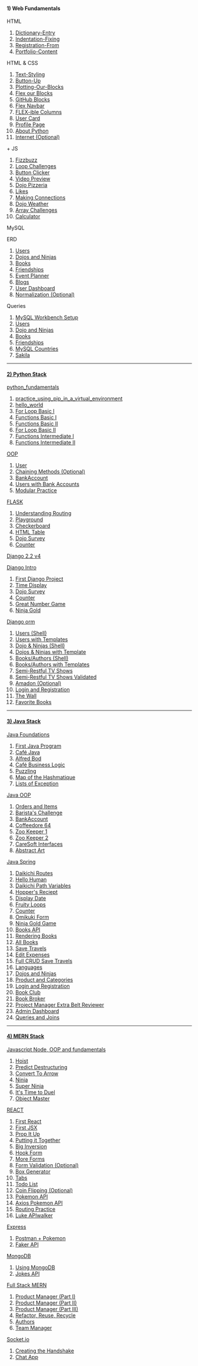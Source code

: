 
<div class="d-flex">
  <div>
    <h4>1) Web Fundamentals</h4>
    <p>HTML</p>
    <ol>
      <li><a href="https://github.com/alirabah93/Coding-Dojo/tree/master/WEB-FUNDAMENTALS/html/Dictionary-Entry">Dictionary-Entry</a></li>
      <li><a href="https://github.com/alirabah93/Coding-Dojo/tree/master/WEB-FUNDAMENTALS/html/Indentation-Fixing">Indentation-Fixing</a></li>
      <li><a href="https://github.com/alirabah93/Coding-Dojo/tree/master/WEB-FUNDAMENTALS/html/Registration-From">Registration-From</a></li>
      <li><a href="https://github.com/alirabah93/Coding-Dojo/tree/master/WEB-FUNDAMENTALS/html/Portfolio-Content">Portfolio-Content</a></li>
    </ol>
    <p>HTML & CSS</p>
    <ol>
      <li><a href="https://github.com/alirabah93/Coding-Dojo/tree/master/WEB-FUNDAMENTALS/css/Text-Styling">Text-Styling</a></li>
      <li><a href="https://github.com/alirabah93/Coding-Dojo/tree/master/WEB-FUNDAMENTALS/css/Button-Up">Button-Up</a></li>
      <li><a href="https://github.com/alirabah93/Coding-Dojo/tree/master/WEB-FUNDAMENTALS/css/Plotting-Our-Blocks">Plotting-Our-Blocks</a></li>
      <li><a href="https://github.com/alirabah93/Coding-Dojo/tree/master/WEB-FUNDAMENTALS/css/Flex-Our-Blocks">Flex our Blocks</a></li>
      <li><a href="https://github.com/alirabah93/Coding-Dojo/tree/master/WEB-FUNDAMENTALS/css/Github-B-locks">GitHub Blocks</a></li>
      <li><a href="https://github.com/alirabah93/Coding-Dojo/tree/master/WEB-FUNDAMENTALS/css/Flex-Navbar">Flex Navbar</a></li>
      <li><a href="https://github.com/alirabah93/Coding-Dojo/tree/master/WEB-FUNDAMENTALS/css/Flex-ible%20columns">FLEX-ible Columns</a></li>
      <li><a href="https://github.com/alirabah93/Coding-Dojo/tree/master/WEB-FUNDAMENTALS/css/User-Card">User Card</a></li>
      <li><a href="https://github.com/alirabah93/Coding-Dojo/tree/master/WEB-FUNDAMENTALS/css/Profile-Page">Profile Page</a></li>
      <li><a href="https://github.com/alirabah93/Coding-Dojo/tree/master/WEB-FUNDAMENTALS/css/About-Python">About Python</a></li>
      <li><a href="https://github.com/alirabah93/Coding-Dojo/tree/master/WEB-FUNDAMENTALS/css/Internet-optional">Internet (Optional)</a></li>
    </ol>
    <p>+ JS</p>
    <ol>
      <li><a href="https://github.com/alirabah93/Coding-Dojo/tree/master/WEB-FUNDAMENTALS/%2Bjs/FizzBuzz">Fizzbuzz</a></li>
      <li><a href="https://github.com/alirabah93/Coding-Dojo/tree/master/WEB-FUNDAMENTALS/%2Bjs/Loop-Challenges">Loop Challenges</a></li>
      <li><a href="https://github.com/alirabah93/Coding-Dojo/tree/master/WEB-FUNDAMENTALS/%2Bjs/Button-Clicker">Button Clicker</a></li>
      <li><a href="https://github.com/alirabah93/Coding-Dojo/tree/master/WEB-FUNDAMENTALS/%2Bjs/video-preview">Video Preview</a></li>
      <li><a href="https://github.com/alirabah93/Coding-Dojo/tree/master/WEB-FUNDAMENTALS/%2Bjs/Dojo-Pizzeria">Dojo Pizzeria</a></li>
      <li><a href="https://github.com/alirabah93/Coding-Dojo/tree/master/WEB-FUNDAMENTALS/%2Bjs/Likes">Likes</a></li>
      <li><a href="https://github.com/alirabah93/Coding-Dojo/tree/master/WEB-FUNDAMENTALS/%2Bjs/Making_Connections">Making Connections</a></li>
      <li><a href="https://github.com/alirabah93/Coding-Dojo/tree/master/WEB-FUNDAMENTALS/%2Bjs/Dojo-weather">Dojo Weather</a></li>
      <li><a href="https://github.com/alirabah93/Coding-Dojo/tree/master/WEB-FUNDAMENTALS/%2Bjs/Array-Challenge">Array Challenges</a></li>
      <li><a href="https://github.com/alirabah93/Coding-Dojo/tree/master/WEB-FUNDAMENTALS/%2Bjs/Calculator">Calculator</a></li>
    </ol>
    <p>MySQL</p>
    <p>ERD</p>
    <ol>
      <li><a href="https://github.com/alirabah93/Coding-Dojo/tree/master/WEB-FUNDAMENTALS/MySQL/ERD/users">Users</a></li>
      <li><a href="https://github.com/alirabah93/Coding-Dojo/tree/master/WEB-FUNDAMENTALS/MySQL/ERD/dojos_and_ninjas">Dojos and Ninjas</a></li>
      <li><a href="https://github.com/alirabah93/Coding-Dojo/tree/master/WEB-FUNDAMENTALS/MySQL/ERD/books">Books</a></li>
      <li><a href="https://github.com/alirabah93/Coding-Dojo/tree/master/WEB-FUNDAMENTALS/MySQL/ERD/friendships">Friendships</a></li>
      <li><a href="https://github.com/alirabah93/Coding-Dojo/tree/master/WEB-FUNDAMENTALS/MySQL/ERD/event_planner">Event Planner</a></li>
      <li><a href="https://github.com/alirabah93/Coding-Dojo/tree/master/WEB-FUNDAMENTALS/MySQL/ERD/blogs">Blogs</a></li>
      <li><a href="https://github.com/alirabah93/Coding-Dojo/tree/master/WEB-FUNDAMENTALS/MySQL/ERD/user_dashboard">User Dashboard</a></li>
      <li><a href="https://github.com/alirabah93/Coding-Dojo/tree/master/WEB-FUNDAMENTALS/MySQL/ERD/normalization">Normalization (Optional)</a></li>
    </ol>
    <p>Queries</p>
    <ol>
      <li><a href="https://github.com/alirabah93/Coding-Dojo/tree/master/WEB-FUNDAMENTALS/MySQL/queries/MySQL-Workbench-Setup">MySQL Workbench Setup</a></li>
      <li><a href="https://github.com/alirabah93/Coding-Dojo/tree/master/WEB-FUNDAMENTALS/MySQL/queries/users">Users</a></li>
      <li><a href="https://github.com/alirabah93/Coding-Dojo/tree/master/WEB-FUNDAMENTALS/MySQL/queries/dojos_and_ninjas">Dojo and Ninjas</a></li>
      <li><a href="https://github.com/alirabah93/Coding-Dojo/tree/master/WEB-FUNDAMENTALS/MySQL/queries/books">Books</a></li>
      <li><a href="https://github.com/alirabah93/Coding-Dojo/tree/master/WEB-FUNDAMENTALS/MySQL/queries/friendships">Friendships</a></li>
      <li><a href="https://github.com/alirabah93/Coding-Dojo/tree/master/WEB-FUNDAMENTALS/MySQL/queries/MySQL_Countries">MySQL Countries</a></li>
      <li><a href="https://github.com/alirabah93/Coding-Dojo/tree/master/WEB-FUNDAMENTALS/MySQL/queries/Sakila">Sakila</a></li>
    </ol>
  </div>
  <hr/>
  <div>
    <h4><a href="https://github.com/alirabah93/Coding-Dojo/tree/master/python">2) Python Stack</a></h4>
    <p><a href="https://github.com/alirabah93/Coding-Dojo/tree/master/python/python_fundamentals">python_fundamentals</a></p>
      <ol>
        <li><a href="https://github.com/alirabah93/Coding-Dojo/tree/master/python/python_fundamentals/practice_using_pip_in_a_virtual_environment">practice_using_pip_in_a_virtual_environment</a></li>
        <li><a href="https://github.com/alirabah93/Coding-Dojo/tree/master/python/python_fundamentals/hello_world">hello_world</a></li>
        <li><a href="https://github.com/alirabah93/Coding-Dojo/tree/master/python/python_fundamentals/for_loop_basic1">For Loop Basic I</a></li>
        <li><a href="https://github.com/alirabah93/Coding-Dojo/tree/master/python/python_fundamentals/Functions_Basic1">Functions Basic I</a></li>
        <li><a href="https://github.com/alirabah93/Coding-Dojo/tree/master/python/python_fundamentals/Functions_Basic2">Functions Basic II</a></li>
        <li><a href="https://github.com/alirabah93/Coding-Dojo/tree/master/python/python_fundamentals/for_loop_basic2">For Loop Basic II</a></li>
        <li><a href="https://github.com/alirabah93/Coding-Dojo/tree/master/python/python_fundamentals/functions_intermediate1">Functions Intermediate I</a></li>
        <li><a href="https://github.com/alirabah93/Coding-Dojo/tree/master/python/python_fundamentals/functions_intermediate2">Functions Intermediate II</a></li>
      </ol>
    <p><a href="https://github.com/alirabah93/Coding-Dojo/tree/master/python/OOP">OOP</a></p>
      <ol>
        <li><a href="https://github.com/alirabah93/Coding-Dojo/tree/master/python/OOP/user">User</a></li>
        <li><a href="https://github.com/alirabah93/Coding-Dojo/tree/master/python/OOP/chaining_methods">Chaining Methods (Optional)</a></li>
        <li><a href="https://github.com/alirabah93/Coding-Dojo/tree/master/python/OOP/bank_accounts">BankAccount</a></li>
        <li><a href="https://github.com/alirabah93/Coding-Dojo/tree/master/python/OOP/users_with_bank_accounts">Users with Bank Accounts</a></li>
        <li><a href="https://github.com/alirabah93/Coding-Dojo/tree/master/python/OOP/modularizing">Modular Practice</a></li>
      </ol>
    <p><a href="https://github.com/alirabah93/Coding-Dojo/tree/master/python/flask">FLASK</a></p>
      <ol>
        <li><a href="https://github.com/alirabah93/Coding-Dojo/tree/master/python/flask/understanding_routing">Understanding Routing</a></li>
        <li><a href="https://github.com/alirabah93/Coding-Dojo/tree/master/python/flask/playGround">Playground</a></li>
        <li><a href="https://github.com/alirabah93/Coding-Dojo/tree/master/python/flask/checkerboard">Checkerboard</a></li>
        <li><a href="https://github.com/alirabah93/Coding-Dojo/tree/master/python/flask/html_table">HTML Table</a></li>
        <li><a href="https://github.com/alirabah93/Coding-Dojo/tree/master/python/flask/dojo_survey">Dojo Survey</a></li>
        <li><a href="https://github.com/alirabah93/Coding-Dojo/tree/master/python/flask/counter">Counter</a></li>
      </ol>
    <p><a href="https://github.com/alirabah93/Coding-Dojo/tree/master/python/django">Django 2.2 v4</a></p>
    <p><a href="https://github.com/alirabah93/Coding-Dojo/tree/master/python/django/django_intro">Django Intro</a></p>
      <ol>
        <li><a href="https://github.com/alirabah93/Coding-Dojo/tree/master/python/django/django_intro/first_django_project">First Django Project</a></li>
        <li><a href="https://github.com/alirabah93/Coding-Dojo/tree/master/python/django/django_intro/time_display">Time Display</a></li>
        <li><a href="https://github.com/alirabah93/Coding-Dojo/tree/master/python/django/django_intro/dojo_survey">Dojo Survey</a></li>
        <li><a href="https://github.com/alirabah93/Coding-Dojo/tree/master/python/django/django_intro/counter">Counter</a></li>
        <li><a href="https://github.com/alirabah93/Coding-Dojo/tree/master/python/django/django_intro/great_number_game">Great Number Game</a></li>
        <li><a href="https://github.com/alirabah93/Coding-Dojo/tree/master/python/django/django_intro/ninja_gold">Ninja Gold</a></li>
      </ol>
    <p><a href="https://github.com/alirabah93/Coding-Dojo/tree/master/python/django/django_orm">Django orm</a></p>
      <ol>
        <li><a href="https://github.com/alirabah93/Coding-Dojo/tree/master/python/django/django_orm/Users(Shell)">Users (Shell)</a></li>
        <li><a href="https://github.com/alirabah93/Coding-Dojo/tree/master/python/django/django_orm/User_with_templates">Users with Templates</a></li>
        <li><a href="https://github.com/alirabah93/Coding-Dojo/tree/master/python/django/django_orm/dojo_ninjas_proj">Dojo & Ninjas (Shell)</a></li>
        <li><a href="https://github.com/alirabah93/Coding-Dojo/tree/master/python/django/django_orm/dojos_ninjas_with_template">Dojos & Ninjas with Template</a></li>
        <li><a href="https://github.com/alirabah93/Coding-Dojo/tree/master/python/django/django_orm/books_authors_proj">Books/Authors (Shell)</a></li>
        <li><a href="https://github.com/alirabah93/Coding-Dojo/tree/master/python/django/django_orm/books_authors_with_templates">Books/Authors with Templates</a></li>
        <li><a href="https://github.com/alirabah93/Coding-Dojo/tree/master/python/django/django_orm/semi_restfull_tv_shows">Semi-Restful TV Shows</a></li>
        <li><a href="https://github.com/alirabah93/Coding-Dojo/tree/master/python/django/django_orm/semi_restfull_tv_shows_validated">Semi-Restful TV Shows Validated</a></li>
        <li><a href="https://github.com/alirabah93/Coding-Dojo/tree/master/python/django/django_orm/amadon-master">Amadon (Optional)</a></li>
        <li><a href="https://github.com/alirabah93/Coding-Dojo/tree/master/python/django/django_orm/log_and_reg">Login and Registration</a></li>
        <li><a href="https://github.com/alirabah93/Coding-Dojo/tree/master/python/django/django_orm/the_wall">The Wall</a></li>
        <li><a href="https://github.com/alirabah93/Coding-Dojo/tree/master/python/django/django_orm/favorite_books">Favorite Books</a></li>
      </ol>
  </div>
  <hr>
  <div>
    <h4><a href="https://github.com/alirabah93/Coding-Dojo/tree/master/java">3) Java Stack</a></h4>
    <p><a href="https://github.com/alirabah93/Coding-Dojo/tree/master/java/java_fundamentals">Java Foundations</a></p>
      <ol>
        <li><a href="https://github.com/alirabah93/Coding-Dojo/tree/master/java/java_fundamentals/YourOwnJavaProgram">First Java Program</a></li>
        <li><a href="https://github.com/alirabah93/Coding-Dojo/tree/master/java/java_fundamentals/CafeJava">Café Java</a></li>
        <li><a href="https://github.com/alirabah93/Coding-Dojo/tree/master/java/java_fundamentals/alfredBot">Alfred Bod</a></li>
        <li><a href="https://github.com/alirabah93/Coding-Dojo/tree/master/java/java_fundamentals/CafeBusinessLogic">Café Business Logic</a></li>
        <li><a href="https://github.com/alirabah93/Coding-Dojo/tree/master/java/java_fundamentals/Puzzling">Puzzling</a></li>
        <li><a href="https://github.com/alirabah93/Coding-Dojo/tree/master/java/java_fundamentals/MapOfTheHashMatique">Map of the Hashmatique</a></li>
        <li><a href="https://github.com/alirabah93/Coding-Dojo/tree/master/java/java_fundamentals/ListsOfExceptions">Lists of Exception</a></li>
      </ol>
    <p><a href="https://github.com/alirabah93/Coding-Dojo/tree/master/java/javaOOP">Java OOP</a></p>
      <ol>
        <li><a href="https://github.com/alirabah93/Coding-Dojo/tree/master/java/javaOOP/Orders%26Items">Orders and Items</a></li>
        <li><a href="https://github.com/alirabah93/Coding-Dojo/tree/master/java/javaOOP/Barista'sChallenge">Barista's Challenge</a></li>
        <li><a href="https://github.com/alirabah93/Coding-Dojo/tree/master/java/javaOOP/BankAccount">BankAccount</a></li>
        <li><a href="https://github.com/alirabah93/Coding-Dojo/tree/master/java/javaOOP/Coffeedore64">Coffeedore 64</a></li>
        <li><a href="https://github.com/alirabah93/Coding-Dojo/tree/master/java/withSpring/ZooKeeperPartOne">Zoo Keeper 1</a></li>
        <li><a href="https://github.com/alirabah93/Coding-Dojo/tree/master/java/withSpring/ZooKeeperPartTwo">Zoo Keeper 2</a></li>
        <li><a href="https://github.com/alirabah93/Coding-Dojo/tree/master/java/withSpring/CareSoftInterfaces">CareSoft Interfaces</a></li>
        <li><a href="https://github.com/alirabah93/Coding-Dojo/tree/master/java/withSpring/AbstractArt">Abstract Art</a></li>
      </ol>
    <p><a href="https://github.com/alirabah93/Coding-Dojo/tree/master/java/withSpring">Java Spring</a></p>
      <ol>
        <li><a href="https://github.com/alirabah93/Coding-Dojo/tree/master/java/withSpring/DaikichiRoutes">Daikichi Routes</a></li>
        <li><a href="https://github.com/alirabah93/Coding-Dojo/tree/master/java/withSpring/HelloHuman">Hello Human</a></li>
        <li><a href="https://github.com/alirabah93/Coding-Dojo/tree/master/java/withSpring/DaikichiPathVariables">Daikichi Path Variables</a></li>
        <li><a href="https://github.com/alirabah93/Coding-Dojo/tree/master/java/withSpring/HoppersReceipt">Hopper's Reciept</a></li>
        <li><a href="https://github.com/alirabah93/Coding-Dojo/tree/master/java/withSpring/DisplayDate">Display Date</a></li>
        <li><a href="https://github.com/alirabah93/Coding-Dojo/tree/master/java/withSpring/FruityLoops">Fruity Loops</a></li>
        <li><a href="https://github.com/alirabah93/Coding-Dojo/tree/master/java/withSpring/Counter">Counter</a></li>
        <li><a href="https://github.com/alirabah93/Coding-Dojo/tree/master/java/withSpring/OmikujiForm">Omikuki Form</a></li>
        <li><a href="https://github.com/alirabah93/Coding-Dojo/tree/master/java/withSpring/NinjaGoldGame">Ninja Gold Game</a></li>
        <li><a href="https://github.com/alirabah93/Coding-Dojo/tree/master/java/withSpring/booksAPI">Books API</a></li>
        <li><a href="https://github.com/alirabah93/Coding-Dojo/tree/master/java/withSpring/RenderingBooks">Rendering Books</a></li>
        <li><a href="https://github.com/alirabah93/Coding-Dojo/tree/master/java/withSpring/RenderingAllBooks">All Books</a></li>
        <li><a href="https://github.com/alirabah93/Coding-Dojo/tree/master/java/withSpring/SaveTravels">Save Travels</a></li>
        <li><a href="https://github.com/alirabah93/Coding-Dojo/tree/master/java/withSpring/EditDeleteExpenses">Edit Expenses</a></li>
        <li><a href="https://github.com/alirabah93/Coding-Dojo/tree/master/java/withSpring/EditDeleteExpenses">Full CRUD Save Travels</a></li>
        <li><a href="https://github.com/alirabah93/Coding-Dojo/tree/master/java/withSpring/Languages">Languages</a></li>
        <li><a href="https://github.com/alirabah93/Coding-Dojo/tree/master/java/withSpring/DojoAndNinjas">Dojos and Ninjas</a></li>
        <li><a href="https://github.com/alirabah93/Coding-Dojo/tree/master/java/withSpring/ProductsAndCategories">Product and Categories</a></li>
        <li><a href="https://github.com/alirabah93/Coding-Dojo/tree/master/java/withSpring/LoginAndRegistration">Login and Registration</a></li>
        <li><a href="https://github.com/alirabah93/Coding-Dojo/tree/master/java/withSpring/BookClub">Book Club</a></li>
        <li><a href="https://github.com/alirabah93/Coding-Dojo/tree/master/java/withSpring/BookBroker">Book Broker</a></li>
        <li><a href="https://github.com/alirabah93/Coding-Dojo/tree/master/java/withSpring/ProjectManager">Project Manager Extra Belt Reviewer</a></li>
        <li><a href="https://github.com/alirabah93/Coding-Dojo/tree/master/java/withSpring/auth">Admin Dashboard</a></li>
        <li><a href="https://github.com/alirabah93/Coding-Dojo/tree/master/java/withSpring/CountriesTheJPA">Queries and Joins</a></li>
      </ol>
    </div>
    <hr>
    <div>
      <h4><a href="https://github.com/alirabah93/Coding-Dojo/tree/master/MERN">4) MERN Stack</a></h4>
      <p> <a href="https://github.com/alirabah93/Coding-Dojo/tree/master/MERN/javaScript">Javascript Node, OOP and fundamentals</a></p>
      <ol>
        <li><a href="https://github.com/alirabah93/Coding-Dojo/tree/master/MERN/javaScript/fundamentals/JavaScriptHoisting">Hoist</a></li>
        <li><a href="https://github.com/alirabah93/Coding-Dojo/tree/master/MERN/javaScript/fundamentals/PredictDestructuring">Predict Destructuring</a></li>
        <li><a href="https://github.com/alirabah93/Coding-Dojo/tree/master/MERN/javaScript/fundamentals/ConvertToArrow">Convert To Arrow</a></li>
        <li><a href="https://github.com/alirabah93/Coding-Dojo/tree/master/MERN/javaScript/OOP/ninja">Ninja</a></li>
        <li><a href="https://github.com/alirabah93/Coding-Dojo/tree/master/MERN/javaScript/OOP/superNinja">Super Ninja</a></li>
        <li><a href="https://github.com/alirabah93/Coding-Dojo/tree/master/MERN/javaScript/OOP/ItsTimeToDuel">It's Time to Duel</a></li>
        <li><a href="https://github.com/alirabah93/Coding-Dojo/tree/master/MERN/javaScript/OOP/objectMaster">Object Master</a></li>
      </ol>
      <p><a href="https://github.com/alirabah93/Coding-Dojo/tree/master/MERN/react">REACT</a></p>
      <ol>
        <li><a href="https://github.com/alirabah93/Coding-Dojo/tree/master/MERN/react/firstReact">First React</a></li>
        <li><a href="https://github.com/alirabah93/Coding-Dojo/tree/master/MERN/react/firstJSX/your-project-name-here">First JSX</a></li>
        <li><a href="https://github.com/alirabah93/Coding-Dojo/tree/master/MERN/react/PropItUp/first_jsx">Prop It Up</a></li>
        <li><a href="https://github.com/alirabah93/Coding-Dojo/tree/master/MERN/react/putting_it_together">Putting it Together</a></li>
        <li><a href="https://github.com/alirabah93/Coding-Dojo/tree/master/MERN/react/big_inversion">Big Inversion</a></li>
        <li><a href="https://github.com/alirabah93/Coding-Dojo/tree/master/MERN/react/hook_form">Hook Form</a></li>
        <li><a href="https://github.com/alirabah93/Coding-Dojo/tree/master/MERN/react/more_forms">More Forms</a></li>
        <li><a href="https://github.com/alirabah93/Coding-Dojo/tree/master/MERN/react/form_validation_with_use_reducer">Form Validation (Optional)</a></li>
        <li><a href="https://github.com/alirabah93/Coding-Dojo/tree/master/MERN/react/box_generator">Box Generator</a></li>
        <li><a href="https://github.com/alirabah93/Coding-Dojo/tree/master/MERN/react/tabs">Tabs</a></li>
        <li><a href="https://github.com/alirabah93/Coding-Dojo/tree/master/MERN/react/to_do_list">Todo List</a></li>
        <li><a href="https://github.com/alirabah93/Coding-Dojo/tree/master/MERN/react/coin_flipping">Coin Flipping (Optional)</a></li>
        <li><a href="https://github.com/alirabah93/Coding-Dojo/tree/master/MERN/react/pokemon_api">Pokemon API</a></li>
        <li><a href="https://github.com/alirabah93/Coding-Dojo/tree/master/MERN/react/axios_pokemon_api">Axios Pokemon API</a></li>
        <li><a href="https://github.com/alirabah93/Coding-Dojo/tree/master/MERN/react/routing_practice">Routing Practice</a></li>
        <li><a href="https://github.com/alirabah93/Coding-Dojo/tree/master/MERN/react/luke_api_walker">Luke APIwalker</a></li>
      </ol>
      <p><a href="https://github.com/alirabah93/Coding-Dojo/tree/master/MERN/express">Express</a></p>
      <ol>
        <li><a href="https://github.com/alirabah93/Coding-Dojo/tree/master/MERN/express/postman%2Bpokemon">Postman + Pokemon</a></li>
        <li><a href="https://github.com/alirabah93/Coding-Dojo/tree/master/MERN/express/faker_api">Faker API</a></li>
      </ol>
      <p><a href="https://github.com/alirabah93/Coding-Dojo/tree/master/MERN/MongoDB">MongoDB</a></p>
      <ol>
        <li><a href="https://github.com/alirabah93/Coding-Dojo/tree/master/MERN/MongoDB/UsingMongoDB">Using MongoDB</a></li>
        <li><a href="https://github.com/alirabah93/Coding-Dojo/tree/master/MERN/MongoDB/jokes">Jokes API</a></li>
      </ol>
      <p><a href="https://github.com/alirabah93/Coding-Dojo/tree/master/MERN/FullStackMERN">Full Stack MERN</a></p>
      <ol>
        <li><a href="https://github.com/alirabah93/Coding-Dojo/tree/master/MERN/FullStackMERN/productManagerI">Product Manager (Part I)</a></li>
        <li><a href="https://github.com/alirabah93/Coding-Dojo/tree/master/MERN/FullStackMERN/productManagerII">Product Manager (Part II)</a></li>
        <li><a href="https://github.com/alirabah93/Coding-Dojo/tree/master/MERN/FullStackMERN/productManagerIII">Product Manager (Part III)</a></li>
        <li><a href="https://github.com/alirabah93/Coding-Dojo/tree/master/MERN/FullStackMERN/Refactor%2CReuse%2CRecycle">Refactor, Reuse, Recycle</a></li>
        <li><a href="https://github.com/alirabah93/Coding-Dojo/tree/master/MERN/FullStackMERN/Authors">Authors</a></li>
        <li><a href="https://github.com/alirabah93/Coding-Dojo/tree/master/MERN/FullStackMERN/TeamManager">Team Manager</a></li>
      </ol>
      <p><a href="https://github.com/alirabah93/Coding-Dojo/tree/master/MERN/Socket">Socket.io</a></p>
      <ol>
        <li><a href="https://github.com/alirabah93/Coding-Dojo/tree/master/MERN/Socket/TheHandShake">Creating the Handshake</a></li>
        <li><a href="https://github.com/alirabah93/Coding-Dojo/tree/master/MERN/Socket/ClassicChatApp">Chat App</a></li>
      </ol>
  </div>
</div>


